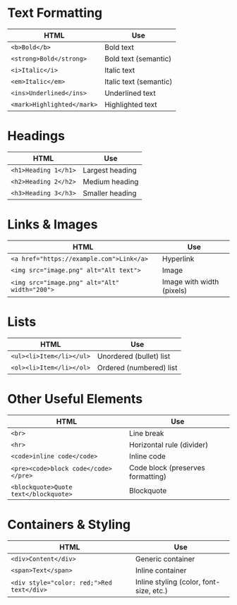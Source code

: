 # Text Formatting
| HTML                       | Use                    |
| -------------------------- | ---------------------- |
| `<b>Bold</b>`              | Bold text              |
| `<strong>Bold</strong>`    | Bold text (semantic)   |
| `<i>Italic</i>`            | Italic text            |
| `<em>Italic</em>`          | Italic text (semantic) |
| `<ins>Underlined</ins>`    | Underlined text        |
| `<mark>Highlighted</mark>` | Highlighted text       |

# Headings
| HTML                 | Use             |
| -------------------- | --------------- |
| `<h1>Heading 1</h1>` | Largest heading |
| `<h2>Heading 2</h2>` | Medium heading  |
| `<h3>Heading 3</h3>` | Smaller heading |

# Links & Images
| HTML                                          | Use                       |
| --------------------------------------------- | ------------------------- |
| `<a href="https://example.com">Link</a>`      | Hyperlink                 |
| `<img src="image.png" alt="Alt text">`        | Image                     |
| `<img src="image.png" alt="Alt" width="200">` | Image with width (pixels) |

# Lists
| HTML                     | Use                     |
| ------------------------ | ----------------------- |
| `<ul><li>Item</li></ul>` | Unordered (bullet) list |
| `<ol><li>Item</li></ol>` | Ordered (numbered) list |

# Other Useful Elements
| HTML                                  | Use                               |
| ------------------------------------- | --------------------------------- |
| `<br>`                                | Line break                        |
| `<hr>`                                | Horizontal rule (divider)         |
| `<code>inline code</code>`            | Inline code                       |
| `<pre><code>block code</code></pre>`  | Code block (preserves formatting) |
| `<blockquote>Quote text</blockquote>` | Blockquote                        |

# Containers & Styling
| HTML                                      | Use                                     |
| ----------------------------------------- | --------------------------------------- |
| `<div>Content</div>`                      | Generic container                       |
| `<span>Text</span>`                       | Inline container                        |
| `<div style="color: red;">Red text</div>` | Inline styling (color, font-size, etc.) |
